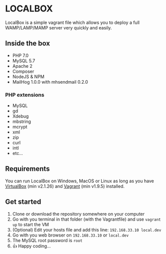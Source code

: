 LOCALBOX
==========
LocalBox is a simple vagrant file which allows you to deploy a full WAMP/LAMP/MAMP server very quickly and easily.

## Inside the box
* PHP 7.0
* MySQL 5.7
* Apache 2
* Composer
* NodeJS & NPM
* MailHog 1.0.0 with mhsendmail 0.2.0

### PHP extensions
* MySQL
* gd
* Xdebug
* mbstring
* mcrypt
* xml
* zip
* curl
* intl
* etc...

## Requirements
You can run LocalBox on Windows, MacOS or Linux as long as you have [VirtualBox](https://www.virtualbox.org/) (min v2.1.26) and [Vagrant](https://www.vagrantup.com/) (min v1.9.5) installed.

## Get started
1. Clone or download the repository somewhere on your computer
2. Go with you terminal in that folder (with the Vagrantfile) and use `vagrant up` to start the VM
3. (Optional) Edit your hosts file and add this line: `192.168.33.10 local.dev`
4. Go with you web browser on `192.168.33.10` or `local.dev`
5. The MySQL root password is `root`
6. :thumbsup: Happy coding...
